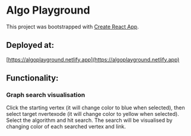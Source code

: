 # Algo Playground

This project was bootstrapped with [Create React App](https://github.com/facebook/create-react-app).

## Deployed at:
[https://algoplayground.netlify.app](https://algoplayground.netlify.app)

## Functionality:

### Graph search visualisation

Click the starting vertex (it will change color to blue when selected), then select target nvertexode (it will change color to yellow when selected). Select the algorithm and hit search. The search will be visualised by changing color of each searched vertex and link.
